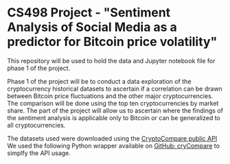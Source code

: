 # CS498 Project - "Sentiment Analysis of Social Media as a predictor for Bitcoin price volatility"
This repository will be used to hold the data and Jupyter notebook file for phase 1 of the project.

Phase 1 of the project will be to conduct a data exploration of the cryptocurrency historical datasets to ascertain if a correlation can be drawn between Bitcoin price fluctuations and the other major cryptocurrencies. The comparison will be done using the top ten cryptocurrencies by market share. The part of the project will allow us to ascertain where the findings of the sentiment analysis is applicable only to Bitcoin or  can be generalized to all cryptocurrencies.

The datasets used were downloaded using the [CryptoCompare public API](https://www.cryptocompare.com/api/#introduction)
We used the following Python wrapper available on [GitHub: cryCompare](https://github.com/stefs304/cryCompare) to simplfy the API usage.

